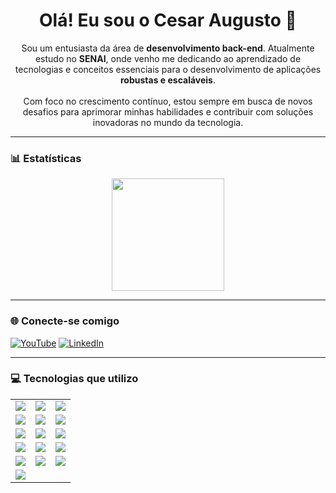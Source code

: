 <h1 align="center">Olá! Eu sou o Cesar Augusto 👋</h1>

<p align="center">
Sou um entusiasta da área de <strong>desenvolvimento back-end</strong>. Atualmente estudo no <strong>SENAI</strong>, onde venho me dedicando ao aprendizado de tecnologias e conceitos essenciais para o desenvolvimento de aplicações <strong>robustas e escaláveis</strong>.<br><br>
Com foco no crescimento contínuo, estou sempre em busca de novos desafios para aprimorar minhas habilidades e contribuir com soluções inovadoras no mundo da tecnologia.
</p>

---

### 📊 Estatísticas

<div align="center">
  <img height="180em" src="https://github-readme-stats.vercel.app/api/top-langs/?username=cesaraugustooo&layout=donut&theme=dark&hide=html&cache_seconds=60"/>
</div>

---

### 🌐 Conecte-se comigo

[![YouTube](https://img.shields.io/badge/YouTube-FF0000?style=for-the-badge&logo=youtube&logoColor=white)](https://www.youtube.com)
[![LinkedIn](https://img.shields.io/badge/LinkedIn-0077B5?style=for-the-badge&logo=linkedin&logoColor=white)](https://www.linkedin.com)

---

### 💻 Tecnologias que utilizo

<table>
  <tr>
    <td><img src="https://img.shields.io/badge/Python-3776AB?style=for-the-badge&logo=python&logoColor=white"/></td>
    <td><img src="https://img.shields.io/badge/FastAPI-005571?style=for-the-badge&logo=fastapi&logoColor=white"/></td>
    <td><img src="https://img.shields.io/badge/JavaScript-F7DF1E?style=for-the-badge&logo=javascript&logoColor=black"/></td>
  </tr>
  <tr>
    <td><img src="https://img.shields.io/badge/PHP-777BB4?style=for-the-badge&logo=php&logoColor=white"/></td>
    <td><img src="https://img.shields.io/badge/MySQL-005C84?style=for-the-badge&logo=mysql&logoColor=white"/></td>
    <td><img src="https://img.shields.io/badge/Postman-FF6C37?style=for-the-badge&logo=postman&logoColor=white"/></td>
  </tr>
  <tr>
    <td><img src="https://img.shields.io/badge/HTML5-E34F26?style=for-the-badge&logo=html5&logoColor=white"/></td>
    <td><img src="https://img.shields.io/badge/CSS3-1572B6?style=for-the-badge&logo=css3&logoColor=white"/></td>
    <td><img src="https://img.shields.io/badge/Bootstrap-7952B3?style=for-the-badge&logo=bootstrap&logoColor=white"/></td>
  </tr>
  <tr>
    <td><img src="https://img.shields.io/badge/React-61DAFB?style=for-the-badge&logo=react&logoColor=black"/></td>
    <td><img src="https://img.shields.io/badge/React_Router-CA4245?style=for-the-badge&logo=react-router&logoColor=white"/></td>
    <td><img src="https://img.shields.io/badge/JSON-000000?style=for-the-badge&logo=json&logoColor=white"/></td>
  </tr>
  <tr>
    <td><img src="https://img.shields.io/badge/Linux-FCC624?style=for-the-badge&logo=linux&logoColor=black"/></td>
    <td><img src="https://img.shields.io/badge/Git-F05032?style=for-the-badge&logo=git&logoColor=white"/></td>
    <td><img src="https://img.shields.io/badge/GitHub-181717?style=for-the-badge&logo=github&logoColor=white"/></td>
  </tr>
  <tr>
    <td><img src="https://img.shields.io/badge/Apache-D22128?style=for-the-badge&logo=apache&logoColor=white"/></td>
  </tr>
</table>
